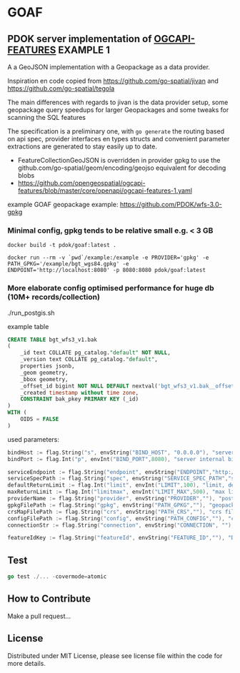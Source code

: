 # GOAF

## PDOK server implementation of [OGCAPI-FEATURES](https://github.com/opengeospatial/ogcapi-features/blob/master/core/examples/openapi/ogcapi-features-1-example1.yaml) EXAMPLE 1

A a GeoJSON implementation with a Geopackage as a data provider.

Inspiration en code copied from <https://github.com/go-spatial/jivan> and <https://github.com/go-spatial/tegola>

The main differences with regards to jivan is the data provider setup, some geopackage query speedups for larger Geopackages and
some tweaks for scanning the SQL features

The specification is a preliminary one, with `go generate` the routing based on api spec, provider interfaces en types structs and convenient parameter extractions are generated to stay easily up to date.

* FeatureCollectionGeoJSON is overridden in provider gpkg to use the github.com/go-spatial/geom/encoding/geojso equivalent for decoding blobs
* <https://github.com/opengeospatial/ogcapi-features/blob/master/core/openapi/ogcapi-features-1.yaml>

example GOAF geopackage example: <https://github.com/PDOK/wfs-3.0-gpkg>

### Minimal config, gpkg tends to be relative small e.g. < 3 GB

```docker
docker build -t pdok/goaf:latest .

docker run --rm -v `pwd`/example:/example -e PROVIDER='gpkg' -e PATH_GPKG='/example/bgt_wgs84.gpkg' -e ENDPOINT='http://localhost:8080' -p 8080:8080 pdok/goaf:latest
```

### More elaborate config optimised performance for huge db (10M+ records/collection)

./run_postgis.sh

example table

```sql
CREATE TABLE bgt_wfs3_v1.bak
(
    _id text COLLATE pg_catalog."default" NOT NULL,
    _version text COLLATE pg_catalog."default",
    properties jsonb,
    _geom geometry,
    _bbox geometry,
    _offset_id bigint NOT NULL DEFAULT nextval('bgt_wfs3_v1.bak__offset_id_seq'::regclass),
    _created timestamp without time zone,
    CONSTRAINT bak_pkey PRIMARY KEY (_id)
)
WITH (
    OIDS = FALSE
)
```

used parameters:

```go
bindHost := flag.String("s", envString("BIND_HOST", "0.0.0.0"), "server internal bind address, default; 0.0.0.0")
bindPort := flag.Int("p", envInt("BIND_PORT",8080), "server internal bind address, default; 8080")

serviceEndpoint := flag.String("endpoint", envString("ENDPOINT","http://localhost:8080"), "server endpoint for proxy reasons, default; http://localhost:8080")
serviceSpecPath := flag.String("spec", envString("SERVICE_SPEC_PATH","spec/oaf.yml"), "swagger openapi spec")
defaultReturnLimit := flag.Int("limit", envInt("LIMIT",100), "limit, default: 100")
maxReturnLimit := flag.Int("limitmax", envInt("LIMIT_MAX",500), "max limit, default: 1000")
providerName := flag.String("provider", envString("PROVIDER",""), "postgis or gpkg")
gpkgFilePath := flag.String("gpkg", envString("PATH_GPKG",""), "geopackage path")
crsMapFilePath := flag.String("crs", envString("PATH_CRS",""), "crs file path")
configFilePath := flag.String("config", envString("PATH_CONFIG",""), "configfile path")
connectionStr := flag.String("connection", envString("CONNECTION", ""), "configfile path")

featureIdKey := flag.String("featureId", envString("FEATURE_ID",""), "Default feature identification or else first column definition (fid)") //optional for gpkg provider 
```

## Test

```go
go test ./... -covermode=atomic
```

## How to Contribute

Make a pull request...

## License

Distributed under MIT License, please see license file within the code for more details.
